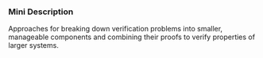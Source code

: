 ### Mini Description

Approaches for breaking down verification problems into smaller, manageable components and combining their proofs to verify properties of larger systems.
